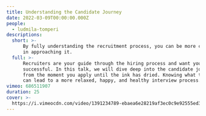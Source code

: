 ```yaml
---
title: Understanding the Candidate Journey
date: 2022-03-09T00:00:00.000Z
people:
  - ludmila-tomperi
descriptions:
  short: >-
      By fully understanding the recruitment process, you can be more confident
      in approaching it.
  full: >-
      Recruiters are your guide through the hiring process and want you to be
      successful. In this talk, we will dive deep into the candidate journey -
      from the moment you apply until the ink has dried. Knowing what to expect
      can lead to a more relaxed, happy, and healthy interview process.
vimeo: 686511907
duration: 25
cover: >-
  https://i.vimeocdn.com/video/1391234789-ebaea6e28219af3ec0c9e92555ed31dc2043d30f1248b0c3f7e0361b917ce4ad-d
---
```

